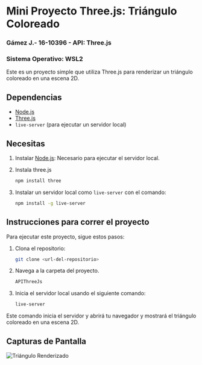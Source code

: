 # Mini Proyecto Three.js: Triángulo Coloreado

### Gámez J.- 16-10396 - API: Three.js 
### Sistema Operativo: WSL2 

Este es un proyecto simple que utiliza Three.js para renderizar un triángulo coloreado en una escena 2D.

## Dependencias

- [Node.js](https://nodejs.org/)
- [Three.js](https://threejs.org/)
- `live-server` (para ejecutar un servidor local)

## Necesitas

1. Instalar [Node.js](https://nodejs.org/): Necesario para ejecutar el servidor local.

2. Instala three.js 

   ```bash
   npm install three

3. Instalar un servidor local como `live-server` con el comando:

   ```bash
   npm install -g live-server

## Instrucciones para correr el proyecto

Para ejecutar este proyecto, sigue estos pasos:

1. Clona el repositorio:
   ```bash
   git clone <url-del-repositorio>

2. Navega a la carpeta del proyecto.
   ```bash
   APIThreeJs

3. Inicia el servidor local usando el siguiente comando:

   ```bash
   live-server

Este comando inicia el servidor y abrirá tu navegador y mostrará el triángulo coloreado en una escena 2D.

## Capturas de Pantalla

![Triángulo Renderizado](renderizado_threejs.png)